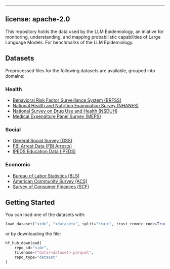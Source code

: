 
---
license: apache-2.0
---



This repository holds the data used by the LLM Epidemiology, an iniative for monitoring, understanding, and mapping probabilistic capabilities of Large Language Models.
For benchmarks of the LLM Epidemiology.



## Datasets

Preprocessed files for the following datasets are available, grouped into domains:

### Health

- [Behavioral Risk Factor Surveillance System (BRFSS)](https://www.cdc.gov/brfss/annual_data/annual_2023.html)  
- [National Health and Nutrition Examination Survey (NHANES)](https://www.cdc.gov/nchs/nhanes/about/index.html)  
- [National Survey on Drug Use and Health (NSDUH)](https://www.samhsa.gov/data/data-we-collect/nsduh-national-survey-drug-use-and-health/national-releases/2023)  
- [Medical Expenditure Panel Survey (MEPS)](https://meps.ahrq.gov/)  

### Social

- [General Social Survey (GSS)](https://gss.norc.org/)  
- [FBI Arrest Data (FBI Arrests)](https://ucr.fbi.gov/crime-in-the-u.s/2019/crime-in-the-u.s.-2019/tables/table-42/table-42.xls)  
- [IPEDS Education Data (IPEDS)](https://nces.ed.gov/ipeds/)  

### Economic

- [Bureau of Labor Statistics (BLS)](https://www.bls.gov/)  
- [American Community Survey (ACS)](https://www.census.gov/programs-surveys/acs.html)  
- [Survey of Consumer Finances (SCF)](https://www.federalreserve.gov/econres/scfindex.htm)  


## Getting Started
You can load one of the datasets with:
```python
load_dataset("<id>", "<dataset>", split="train", trust_remote_code=True).to_pandas()
```
or by downloading the file:
```python
hf_hub_download(
    repo_id="<id>", 
    filename=f"data/<dataset>.parquet", 
    repo_type="dataset"
)
```

